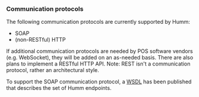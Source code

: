 <h3>Communication protocols</h3>

The following communication protocols are currently supported by Humm:

* SOAP
* (non-RESTful) HTTP

If additional communication protocols are needed by POS software vendors (e.g. WebSocket), they will be added on an as-needed basis. There are also plans to implement a RESTful HTTP API. Note: REST isn't a communication protocol, rather an architectural style.

To support the SOAP communication protocol, a <a href="https://testpos.%domain%/soap/v1/TestService.svc?wsdl">WSDL</a> has been published that describes the set of Humm endpoints.
